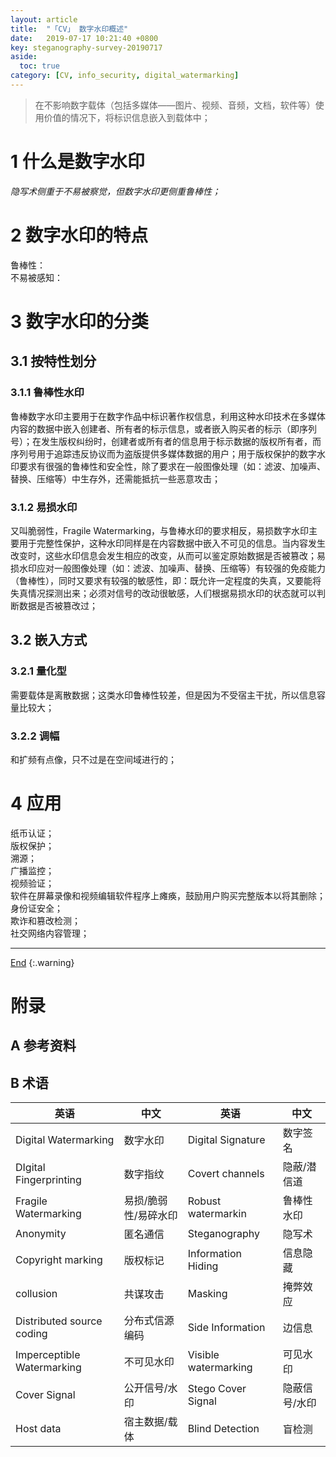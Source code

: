 ```yaml
---
layout: article
title:  "「CV」 数字水印概述"
date:   2019-07-17 10:21:40 +0800
key: steganography-survey-20190717
aside:
  toc: true
category: [CV, info_security, digital_watermarking]
---
```

<span id='head'></span>
>在不影响数字载体（包括多媒体——图片、视频、音频，文档，软件等）使用价值的情况下，将标识信息嵌入到载体中；    

<!--more-->

# 1 什么是数字水印

*隐写术侧重于不易被察觉，但数字水印更侧重鲁棒性；*    

# 2 数字水印的特点
鲁棒性：    
不易被感知：    


# 3 数字水印的分类
## 3.1 按特性划分
### 3.1.1 鲁棒性水印
鲁棒数字水印主要用于在数字作品中标识著作权信息，利用这种水印技术在多媒体内容的数据中嵌入创建者、所有者的标示信息，或者嵌入购买者的标示（即序列号）；在发生版权纠纷时，创建者或所有者的信息用于标示数据的版权所有者，而序列号用于追踪违反协议而为盗版提供多媒体数据的用户；用于版权保护的数字水印要求有很强的鲁棒性和安全性，除了要求在一般图像处理（如：滤波、加噪声、替换、压缩等）中生存外，还需能抵抗一些恶意攻击；    

### 3.1.2 易损水印
又叫脆弱性，Fragile Watermarking，与鲁棒水印的要求相反，易损数字水印主要用于完整性保护，这种水印同样是在内容数据中嵌入不可见的信息。当内容发生改变时，这些水印信息会发生相应的改变，从而可以鉴定原始数据是否被篡改；易损水印应对一般图像处理（如：滤波、加噪声、替换、压缩等）有较强的免疫能力（鲁棒性），同时又要求有较强的敏感性，即：既允许一定程度的失真，又要能将失真情况探测出来；必须对信号的改动很敏感，人们根据易损水印的状态就可以判断数据是否被篡改过；    

## 3.2 嵌入方式
### 3.2.1 量化型
需要载体是离散数据；这类水印鲁棒性较差，但是因为不受宿主干扰，所以信息容量比较大；    

### 3.2.2 调幅
和扩频有点像，只不过是在空间域进行的；    

# 4 应用
纸币认证；    
版权保护；  
溯源；  
广播监控；    
视频验证；   
软件在屏幕录像和视频编辑软件程序上瘫痪，鼓励用户购买完整版本以将其删除；    
身份证安全；   
欺诈和篡改检测；   
社交网络内容管理；    

-------------------  
[End](#head)
{:.warning}  

# 附录
## A 参考资料

## B 术语

| 英语 | 中文 | 英语 | 中文 |
| --- | --- | --- | --- |
| Digital Watermarking | 数字水印 | Digital Signature | 数字签名 |
| DIgital Fingerprinting | 数字指纹 | Covert channels | 隐蔽/潜信道 |
| Fragile Watermarking | 易损/脆弱性/易碎水印 | Robust watermarkin | 鲁棒性水印 |  
| Anonymity | 匿名通信 | Steganography | 隐写术 |
| Copyright marking | 版权标记 | Information Hiding | 信息隐藏 |
| collusion | 共谋攻击 | Masking | 掩弊效应 |
| Distributed source coding | 分布式信源编码 | Side Information | 边信息 |  
| Imperceptible Watermarking | 不可见水印 | Visible watermarking | 可见水印 |
| Cover Signal | 公开信号/水印 | Stego Cover Signal | 隐蔽信号/水印 |
| Host data | 宿主数据/载体 | Blind Detection | 盲检测 |
